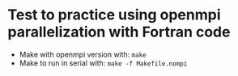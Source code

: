 # Test to practice using openmpi parallelization with Fortran code

- Make with openmpi version with: `make`
- Make to run in serial with: `make -f Makefile.nompi`

